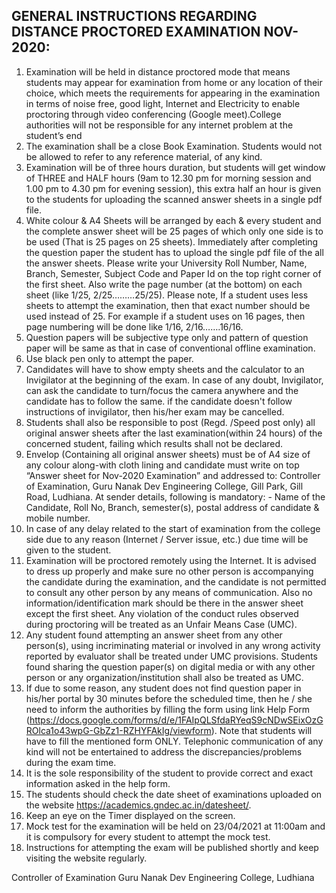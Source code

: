 ## GENERAL INSTRUCTIONS REGARDING DISTANCE PROCTORED EXAMINATION NOV-2020:

1.	Examination will be held in distance proctored mode that means students may appear for examination from home or any location of their choice, which meets the requirements for appearing in the examination in terms of noise free, good light, Internet and Electricity to enable proctoring through video conferencing (Google meet).College authorities will not be responsible for any internet problem at the student’s end
2.	The examination shall be a close Book Examination. Students would not be allowed to refer to any reference material, of any kind.
3.	Examination will be of three hours duration, but students will get window of THREE and HALF hours (9am to 12.30 pm for morning session and 1.00 pm to 4.30 pm for evening session), this extra half an hour is given to the students for uploading the scanned answer sheets in a single pdf file.
4.	White colour & A4 Sheets will be arranged by each & every student and the complete answer sheet will be 25 pages of which only one side is to be used (That is 25 pages on 25 sheets). Immediately after completing the question paper the student has to upload the single pdf file of the all the answer sheets. Please write your University Roll Number, Name, Branch, Semester, Subject Code and Paper Id on the top right corner of the first sheet. Also write the page number (at the bottom) on each sheet (like 1/25, 2/25………25/25). Please note, If a student uses less sheets to attempt the examination, then that exact number should be used instead of 25. For example if a student uses on 16 pages, then page numbering will be done like 1/16, 2/16…….16/16.
5.	Question papers will be subjective type only and pattern of question paper will be same as that in case of conventional offline examination.
6.	Use black pen only to attempt the paper.
7.	Candidates will have to show empty sheets and the calculator to an Invigilator at the beginning of the exam. In case of any doubt, Invigilator, can ask the candidate to turn/focus the camera anywhere and the candidate has to follow the same. if the candidate doesn't follow instructions of invigilator, then his/her exam may be cancelled.
8.	Students shall also be responsible to post (Regd. /Speed post only) all original answer sheets after the last examination(within 24 hours) of the concerned student, failing which results shall not be declared.
9.	Envelop (Containing all original answer sheets) must be of A4 size of any colour along-with cloth lining and candidate must write on top “Answer sheet for Nov-2020 Examination” and addressed to: Controller of Examination, Guru Nanak Dev Engineering College, Gill Park, Gill Road, Ludhiana. 
At sender details, following is mandatory: -
Name of the Candidate, Roll No, Branch, semester(s), postal address of candidate & mobile number.
10.	In case of any delay related to the start of examination from the college side due to any reason (Internet / Server issue, etc.) due time will be given to the student.
11.	Examination will be proctored remotely using the Internet. It is advised to dress up properly and make sure no other person is accompanying the candidate during the examination, and the candidate is not permitted to consult any other person by any means of communication. Also no information/identification mark should be there in the answer sheet except the first sheet. Any violation of the conduct rules observed during proctoring will be treated as an Unfair Means Case (UMC).
12.	Any student found attempting an answer sheet from any other person(s), using incriminating material or involved in any wrong activity reported by evaluator shall be treated under UMC provisions. Students found sharing the question paper(s) on digital media or with any other person or any organization/institution shall also be treated as UMC.
13.	If due to some reason, any student does not find question paper in his/her portal by 30 minutes before the scheduled time, then he / she need to inform the authorities by filling the form using link  Help Form (https://docs.google.com/forms/d/e/1FAIpQLSfdaRYeqS9cNDwSEixOzGROlca1o43wpG-GbZz1-RZHYFAkIg/viewform). Note that students will have to fill the mentioned form ONLY. Telephonic communication of any kind will not be entertained to address the discrepancies/problems during the exam time.
14.	It is the sole responsibility of the student to provide correct and exact information asked in the help form.
15.	The students should check the date sheet of examinations uploaded on the website https://academics.gndec.ac.in/datesheet/.
16.	Keep an eye on the Timer displayed on the screen.
17.	Mock test for the examination will be held on 23/04/2021 at 11:00am and it is compulsory for every student to attempt the mock test.
18.	Instructions for attempting the exam will be published shortly and keep visiting the website regularly.

Controller of Examination
Guru Nanak Dev Engineering College, Ludhiana

